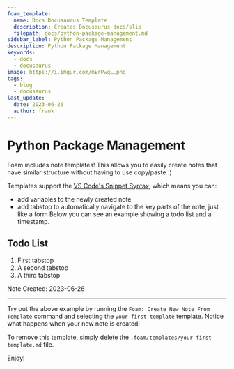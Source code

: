 ```yaml
---
foam_template:
  name: Docs Docusaurus Template
  description: Creates Docusaurus docs/slip
  filepath: docs/python-package-management.md
sidebar_label: Python Package Management
description: Python Package Management
keywords:
  - docs
  - docusaurus
image: https://i.imgur.com/mErPwqL.png
tags:
  - blog
  - docusaurus
last_update:
  date: 2023-06-26
  author: frank
---
```


# Python Package Management

Foam includes note templates!
This allows you to easily create notes that have similar structure without having to use copy/paste :)

Templates support the [VS Code's Snippet Syntax](https://code.visualstudio.com/docs/editor/userdefinedsnippets#_snippet-syntax), which means you can:

- add variables to the newly created note
- add tabstop to automatically navigate to the key parts of the note, just like a form
Below you can see an example showing a todo list and a timestamp.

<!--truncate-->


## Todo List

1. First tabstop
2. A second tabstop
3. A third tabstop

Note Created: 2023-06-26

---

Try out the above example by running the `Foam: Create New Note From Template` command and selecting the `your-first-template` template. Notice what happens when your new note is created!

To remove this template, simply delete the `.foam/templates/your-first-template.md` file.

Enjoy!
